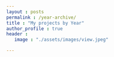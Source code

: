 ```yaml
---
layout : posts
permalink : /year-archive/
title : "My projects by Year"
author_profile : true
header :
   image : "./assets/images/view.jpeg"

---
```


